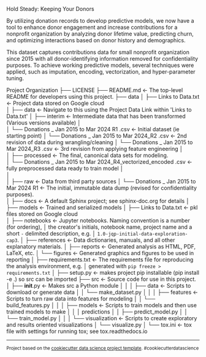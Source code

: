 Hold Steady: Keeping Your Donors

By utilizing donation records to develop predictive models, we now have a tool to enhance donor engagement and increase contributions for a nonprofit organization by analyzing donor lifetime value, predicting churn, and optimizing interactions based on donor history and demographics.

This dataset captures contributions data for small nonprofit organization since 2015 with all donor-identifying information removed for confidentiality purposes. To achieve working predictive models, several techniques were applied, such as imputation, encoding, vectorization, and hyper-parameter tuning. 

Project Organization
├── LICENSE
├── README.md          <- The top-level README for developers using this project.
├── data
│   ├── Links to Data.txt   <- Project data stored on Google cloud  
│       ├── data            <- Navigate to this using the Project Data Link within 'Links to Data.txt'
│             ├── interim   <- Intermediate data that has been transformed (Various versions available)
│                 
│                 └── Donations _ Jan 2015 to Mar 2024 R1 .csv	          <- Initial dataset (ie starting point) 
│                 └── Donations _ Jan 2015 to Mar 2024_R2 .csv	          <- 2nd revision of data during wrangling/cleaning
│                 └── Donations _ Jan 2015 to Mar 2024_R3 .csv            <- 3rd revision from applying feature engineering
│    
│             ├── processed  <- The final, canonical data sets for modeling.                                  
│                  └── Donations _ Jan 2015 to Mar 2024_R4_vectorized_encoded .csv           <- fully preprocessed data ready to train model
│                 
│                  
│             ├── raw    <- Data from third party sources
│                   └── Donations _ Jan 2015 to Mar 2024 R1 <- The initial, immutable data dump (revised for confidentiality purposes).   
│
├── docs               <- A default Sphinx project; see sphinx-doc.org for details
│
├── models             <- Trained and serialized models
│   ├── Links to Data.txt   <- pkl files stored on Google cloud  
│
├── notebooks          <- Jupyter notebooks. Naming convention is a number (for ordering),
│                         the creator's initials, notebook name, project name and a short `-` delimited description, e.g.
│                         `1.0-jqp-initial-data-exploration-cap3`.
│
├── references         <- Data dictionaries, manuals, and all other explanatory materials.
│
├── reports            <- Generated analysis as HTML, PDF, LaTeX, etc.
│   └── figures        <- Generated graphics and figures to be used in reporting
│
├── requirements.txt   <- The requirements file for reproducing the analysis environment, e.g.
│                         generated with `pip freeze > requirements.txt`
│
├── setup.py           <- makes project pip installable (pip install -e .) so src can be imported
├── src                <- Source code for use in this project.
│   ├── __init__.py    <- Makes src a Python module
│   │
│   ├── data           <- Scripts to download or generate data
│   │   └── make_dataset.py
│   │
│   ├── features       <- Scripts to turn raw data into features for modeling
│   │   └── build_features.py
│   │
│   ├── models         <- Scripts to train models and then use trained models to make
│   │   │                 predictions
│   │   ├── predict_model.py
│   │   └── train_model.py
│   │
│   └── visualization  <- Scripts to create exploratory and results oriented visualizations
│       └── visualize.py
│
└── tox.ini            <- tox file with settings for running tox; see tox.readthedocs.io

--------

<p><small>Project based on the <a target="_blank" href="https://drivendata.github.io/cookiecutter-data-science/">cookiecutter data science project template</a>. #cookiecutterdatascience</small></p>
